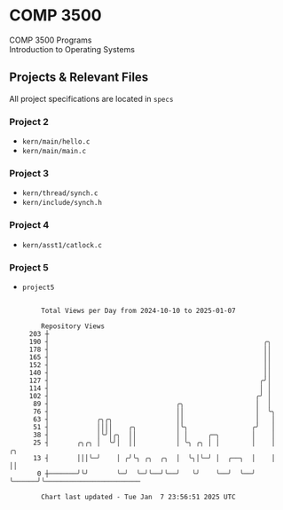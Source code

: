 # COMP 3500
COMP 3500 Programs  
Introduction to Operating Systems  
## Projects & Relevant Files
All project specifications are located in `specs`
### Project 2
- `kern/main/hello.c`
- `kern/main/main.c`
### Project 3
- `kern/thread/synch.c`
- `kern/include/synch.h`
### Project 4
- `kern/asst1/catlock.c`
### Project 5
- `project5`

```

        Total Views per Day from 2024-10-10 to 2025-01-07

        Repository Views
     203 ┼
     190 ┤                                                      ╭╮
     178 ┤                                                      ││
     165 ┤                                                      ││
     152 ┤                                                      ││
     140 ┤                                                      ││
     127 ┤                                                     ╭╯│
     114 ┤                                                     │ │
     102 ┤                                                    ╭╯ │
      89 ┤                                ╭╮                  │  │
      76 ┤                                ││                  │  ╰╮
      63 ┤            ╭╮╭╮                ││                  │   │
      51 ┤            ││││    ╭╮          │╰╮                ╭╯   │
      38 ┤            │╰╯│╭╮  ││          │ │     ╭─╮        │    │
      25 ┤       ╭╮╭╮ │  ╰╯│  ││          │ ╰╮ ╭╮ │ │        │    │      ╭╮
      13 ┤       │││╰─╯    │ ╭╯╰╮ ╭╮  ╭╮  │  ╰╮│╰─╯ │  ╭──╮  │    │      ││
       0 ┼───────╯╰╯       ╰─╯  ╰─╯╰──╯╰──╯   ╰╯    ╰──╯  ╰──╯    ╰──────╯╰────────────────────────

        Chart last updated - Tue Jan  7 23:56:51 2025 UTC
        
```
